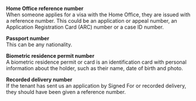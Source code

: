 **Home Office reference number**  
When someone applies for a visa with the Home Office, they are issued with a reference number. This could be an application or appeal number, an Application Registration Card (ARC) number or a case ID number.

**Passport number**  
This can be any nationality.

**Biometric residence permit number**  
A biometric residence permit or card is an identification card with personal information about the holder, such as their name, date of birth and photo.

**Recorded delivery number**  
If the tenant has sent us an application by Signed For or recorded delivery, they should have been given a reference number.
